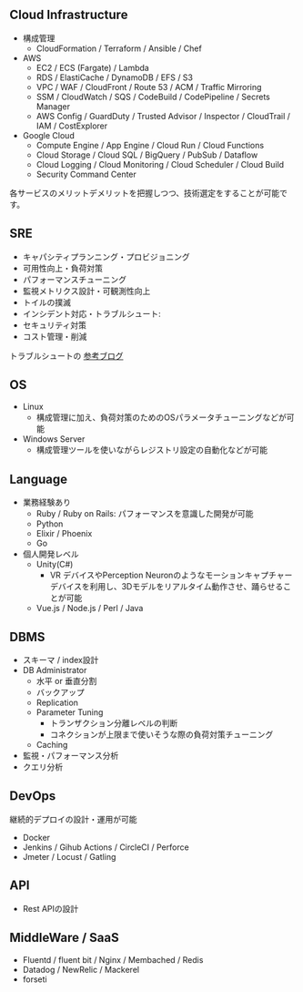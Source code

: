 ## Cloud Infrastructure
- 構成管理
    - CloudFormation / Terraform / Ansible / Chef
- AWS
    - EC2 / ECS (Fargate) / Lambda
    - RDS / ElastiCache / DynamoDB / EFS / S3
    - VPC / WAF / CloudFront / Route 53 / ACM / Traffic Mirroring
    - SSM / CloudWatch / SQS / CodeBuild / CodePipeline / Secrets Manager
    - AWS Config / GuardDuty / Trusted Advisor / Inspector / CloudTrail / IAM / CostExplorer
- Google Cloud
    - Compute Engine / App Engine / Cloud Run / Cloud Functions
    - Cloud Storage / Cloud SQL / BigQuery / PubSub / Dataflow
    - Cloud Logging / Cloud Monitoring / Cloud Scheduler / Cloud Build
    - Security Command Center

各サービスのメリットデメリットを把握しつつ、技術選定をすることが可能です。

## SRE
- キャパシティプランニング・プロビジョニング
- 可用性向上・負荷対策
- パフォーマンスチューニング
- 監視メトリクス設計・可観測性向上
- トイルの撲滅
- インシデント対応・トラブルシュート:
- セキュリティ対策
- コスト管理・削減

トラブルシュートの [参考ブログ](https://zenn.dev/e_koma/articles/20201218-adventcalendar-1a8e2ea4)

## OS
- Linux
    - 構成管理に加え、負荷対策のためのOSパラメータチューニングなどが可能
- Windows Server
    - 構成管理ツールを使いながらレジストリ設定の自動化などが可能

## Language
- 業務経験あり
  - Ruby / Ruby on Rails: パフォーマンスを意識した開発が可能
  - Python
  - Elixir / Phoenix
  - Go
- 個人開発レベル
  - Unity(C#)
    - VR デバイスやPerception Neuronのようなモーションキャプチャーデバイスを利用し、3Dモデルをリアルタイム動作させ、踊らせることが可能
  - Vue.js / Node.js / Perl / Java

## DBMS
- スキーマ / index設計
- DB Administrator
  - 水平 or 垂直分割
  - バックアップ
  - Replication
  - Parameter Tuning
    - トランザクション分離レベルの判断
    - コネクションが上限まで使いそうな際の負荷対策チューニング
  - Caching
- 監視・パフォーマンス分析
- クエリ分析

## DevOps
継続的デプロイの設計・運用が可能

- Docker
- Jenkins / Gihub Actions / CircleCI / Perforce
- Jmeter / Locust / Gatling

## API
- Rest APIの設計

## MiddleWare / SaaS
- Fluentd / fluent bit / Nginx / Membached / Redis
- Datadog / NewRelic / Mackerel
- forseti

